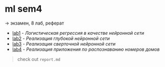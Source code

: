 # ml sem4

-> экзамен, 8 лаб, реферат

- [lab1](/ml/sem4/lab1) - _Логистическая регрессия в качестве нейронной сети_
- [lab2](/ml/sem4/lab2) - _Реализация глубокой нейронной сети_
- [lab3](/ml/sem4/lab3) - _Реализация сверточной нейронной сети_
- [lab4](/ml/sem4/lab4) - _Реализация приложения по распознаванию номеров домов_

> check out `report.md`

